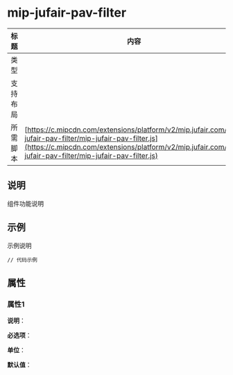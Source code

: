 # mip-jufair-pav-filter

标题|内容
----|----
类型|
支持布局|
所需脚本| [https://c.mipcdn.com/extensions/platform/v2/mip.jufair.com/mip-jufair-pav-filter/mip-jufair-pav-filter.js](https://c.mipcdn.com/extensions/platform/v2/mip.jufair.com/mip-jufair-pav-filter/mip-jufair-pav-filter.js)

## 说明

组件功能说明

## 示例

示例说明

```
// 代码示例
```

## 属性

### 属性1

**说明**：

**必选项**：

**单位**：

**默认值**：